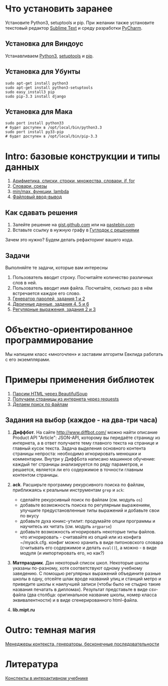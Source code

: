 Что установить заранее
======================

Установите Python3, setuptools и pip. При желании также установите текстовый редактор [Sublime Text](http://www.sublimetext.com/) и среду разработки [PyCharm](http://www.jetbrains.com/pycharm/).

Установка для Виндоус
---------------------

Устанавливаем [Python3](http://python.org/download/), [setuptools](http://www.lfd.uci.edu/~gohlke/pythonlibs/#setuptools)
и [pip](http://www.lfd.uci.edu/~gohlke/pythonlibs/#pip).

Установка для Убунты
--------------------

	sudo apt-get install python3
    sudo apt-get install python3-setuptools
    sudo easy_install3 pip
    sudo pip-3.3 install django

Установка для Мака
------------------

	sudo port install python33
	# будет доступен в /opt/local/bin/python3.3
	sudo port install py33-pip
	# будет доступен в /opt/local/bin/pip-3.3


Intro: базовые конструкции и типы данных
========================================

1. [Арифметика, списки, строки, множества, словари, if, for](python_examples.py)
2. [Словари, срезы](python_examples_2.py)
3. [min/max, функции, lambda](python_examples_3.py)
3. [Файловый ввод-вывод](http://contest.mccme.ru/pylernu/courses/1534/lessons/file_io/)

Как сдавать решения
-------------------

1. Залейте решение на [gist.github.com](https://gist.github.com/) или на [pastebin.com](http://pastebin.com/)
2. Вставьте ссылку в нужную графу в [Гуглодок с решениями](https://docs.google.com/spreadsheet/ccc?key=0AtJr69JHs0W0dHBtaExsZDR3TkpjaHphbTcwYmpLX3c&usp=sharing)

Зачем это нужно? Будем делать рефакторинг вашего кода.

Задачи
------

Выполняйте те задачи, которые вам интересны

1. Пользователь вводит строку. Посчитайте количество различных слов в ней.
2. Пользователь вводит имя файла. Посчитайте, сколько раз в нём встречается каждое его слово.
3. [Генератор паролей, задания 1 и 2](https://bitbucket.org/cxielamiko/csv-task/src)
4. [Двоичные данные, задания 4, 5 и 6](https://sites.google.com/site/vpavlenkoinf/home/teoria/kodirovki-i-dvoicnye-dannye-zadanie)
5. [Регулярные выражения, задания 2 и 3](https://github.com/vpavlenko/regexp-task/)

Объектно-ориентированное программирование
=========================================

Мы напишем класс «многочлен» и заставим алгоритм Евклида работать с его экземплярами.

Примеры применения библиотек
============================

1. [Парсим HTML через BeautifulSoup](parse_html)
2. [Получаем страницы из интернета через requests](wget)
3. [Делаем поиск по файлам](ack)

Задания на выбор (каждое - на два-три часа)
-------------------------------------------

1. **Диффбот**. На сайте http://www.diffbot.com/ можно найти описание Product API "Article": JSON-API, которому вы передаёте страницу из интернета,
а в ответ получаете тему главного текста на странице и главный кусок текста. Задача выделения основного контента страницы непроста:
необходимо игнорировать менюшки и комментарии. Внутри у ДиффБота написано машинное обучение: каждый тег страницы анализируется
по ряду параметров, и решается, является ли его содержимое в точности главным контентом страницы.

2. **ack**. Расширьте программу рекурсивного поиска по файлам, приближаясь к реальным инструментам `grep` и `ack`:
    - сделайте рекурсивный поиск по файлам (см. модуль `os`)
    - добавьте возможность поиска по регулярным выражениям, улучшите предустановленные типы выражений и добавьте свои по вкусу
    - добавьте духа юникс-утилит: продумайте опции программы и научитесь их читать (см. модуль `argparse`)
    - добавьте возможность игнорировать некоторые типы файлов. что игнорировать - считавайте из опций или из конфига ~/myack.cfg. конфиг
        можно хранить в виде питоновского словара (считывать его содержимое и делать `eval()`), а можно - в виде модуля (и импортировать его, но как?)

3. **Матпраздник**. Дан некоторый список школ. Некоторые школы указаны по-разному, хотя соответствуют одному учебному заведению.
    С помощью регулярных выражений объедините разные школы в одну, отсейте шлак вроде названий улиц и станций метро и приведите школы к наилучшей записи (чтобы было не стыдно такие названия печатать в дипломах).
    Результат представьте в виде csv-файла (два столбца: оригинальное название школы, номер класса эквивалентности) и в виде сгенерированного html-файла.

4. **lib.mipt.ru**


Outro: темная магия
===================

[Менеджеры контекста, генераторы, бесконечные последовательности](http://vpavlenko.github.io/startup-engineering/python/dark_magic/)

Литература
==========

[Конспекты в интерактивном учебнике](http://contest.mccme.ru/pylernu/)